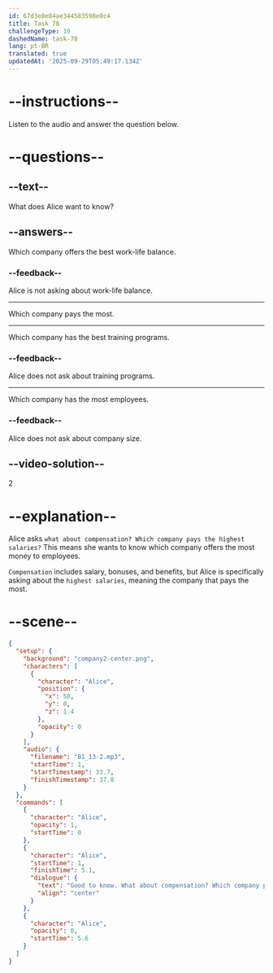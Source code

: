 ```yaml
---
id: 67d3e8e04ae344583598e0c4
title: Task 78
challengeType: 19
dashedName: task-78
lang: pt-BR
translated: true
updatedAt: '2025-09-29T05:49:17.134Z'
---
```


<!-- (Audio) Alice: Good to know. What about compensation? Which company pays the highest salaries? -->

# --instructions--

Listen to the audio and answer the question below.  

# --questions--

## --text--

What does Alice want to know?  

## --answers--

Which company offers the best work-life balance.  

### --feedback--

Alice is not asking about work-life balance.  

---

Which company pays the most.  

---

Which company has the best training programs.  

### --feedback--

Alice does not ask about training programs.  

---

Which company has the most employees.  

### --feedback--

Alice does not ask about company size.  

## --video-solution--

2  

# --explanation--

Alice asks `what about compensation? Which company pays the highest salaries?` This means she wants to know which company offers the most money to employees.  

`Compensation` includes salary, bonuses, and benefits, but Alice is specifically asking about the `highest salaries`, meaning the company that pays the most.  

# --scene--

```json
{
  "setup": {
    "background": "company2-center.png",
    "characters": [
      {
        "character": "Alice",
        "position": {
          "x": 50,
          "y": 0,
          "z": 1.4
        },
        "opacity": 0
      }
    ],
    "audio": {
      "filename": "B1_13-2.mp3",
      "startTime": 1,
      "startTimestamp": 33.7,
      "finishTimestamp": 37.8
    }
  },
  "commands": [
    {
      "character": "Alice",
      "opacity": 1,
      "startTime": 0
    },
    {
      "character": "Alice",
      "startTime": 1,
      "finishTime": 5.1,
      "dialogue": {
        "text": "Good to know. What about compensation? Which company pays the highest salaries?",
        "align": "center"
      }
    },
    {
      "character": "Alice",
      "opacity": 0,
      "startTime": 5.6
    }
  ]
}
```
